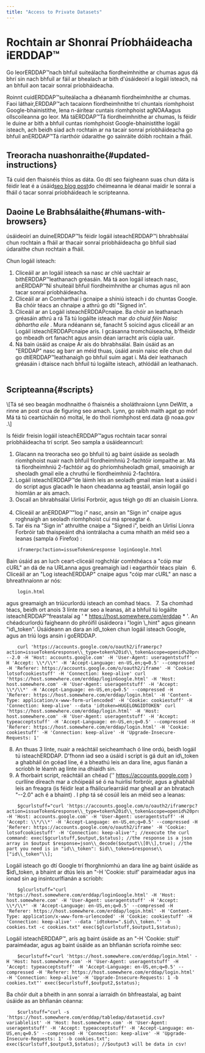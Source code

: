 ```yaml
---
title: "Access to Private Datasets"
---
```

# Rochtain ar Shonraí Príobháideacha iERDDAP™

Go leorERDDAP™nach bhfuil suiteálacha fíordheimhnithe ar chumas agus dá bhrí sin nach bhfuil ar fáil ar bhealach ar bith d'úsáideoirí a logáil isteach, ná an bhfuil aon tacair sonraí príobháideacha.

Roinnt cuidERDDAP™suiteálacha a dhéanamh fíordheimhnithe ar chumas. Faoi láthair,ERDDAP™ach tacaíonn fíordheimhnithe trí chuntais ríomhphoist Google-bhainistithe, lena n-áirítear cuntais ríomhphoist agNOAAagus ollscoileanna go leor. Má táERDDAP™Tá fíordheimhnithe ar chumas, Is féidir le duine ar bith a bhfuil cuntas ríomhphoist Google-bhainistithe logáil isteach, ach beidh siad ach rochtain ar na tacair sonraí príobháideacha go bhfuil anERDDAP™Tá riarthóir údaraithe go sainráite dóibh rochtain a fháil.

## Treoracha nuashonraithe{#updated-instructions} 

Tá cuid den fhaisnéis thíos as dáta. Go dtí seo faigheann suas chun dáta is féidir leat é a úsáid[seo blog post](https://shospital.github.io/blog/posts/blog-post/erddap_private_dataset.html)do chéimeanna le déanaí maidir le sonraí a fháil ó tacar sonraí príobháideach le scripteanna.

## Daoine Le Brabhsálaithe{#humans-with-browsers} 

úsáideoirí an duineERDDAP™Is féidir logáil isteachERDDAP™i bhrabhsálaí chun rochtain a fháil ar thacair sonraí príobháideacha go bhfuil siad údaraithe chun rochtain a fháil.

Chun logáil isteach:

1. Cliceáil ar an logáil isteach sa nasc ar chlé uachtair ar bithERDDAP™leathanach gréasáin.
Má tá aon logáil isteach nasc, anERDDAP™Ní shuiteáil bhfuil fíordheimhnithe ar chumas agus níl aon tacar sonraí príobháideacha.
     
2. Cliceáil ar an Comharthaí i gcnaipe a shíniú isteach i do chuntas Google.
Ba chóir téacs an chnaipe a athrú go dtí "Signed in".
     
3. Cliceáil ar an Logáil isteachERDDAPcnaipe.
Ba chóir an leathanach gréasáin athrú a rá Tá tú logáilte isteach mar *do chuid féin Naisc ábhartha eile* .
Mura ndéanann sé, fanacht 5 soicind agus cliceáil ar an Logáil isteachERDDAPcnaipe arís.
I gcásanna tromchúiseacha, b'fhéidir go mbeadh ort fanacht agus ansin déan iarracht arís cúpla uair.
     
4. Ná bain úsáid as cnaipe Ar ais do bhrabhsálaí. Bain úsáid as an "ERDDAP" nasc ag barr an méid thuas, úsáid ansin naisc eile chun dul go dtíERDDAP™leathanaigh go bhfuil suim agat i. Má deir leathanach gréasáin i dtaisce nach bhfuil tú logáilte isteach, athlódáil an leathanach.
     

## Scripteanna{#scripts} 

\\[Tá sé seo beagán modhnaithe ó fhaisnéis a sholáthraíonn Lynn DeWitt, a rinne an post crua de figuring seo amach. Lynn, go raibh maith agat go mór&#33;
Má tá tú ceartúcháin nó moltaí, le do thoil ríomhphost erd.data @ noaa.gov .\\]

Is féidir freisin logáil isteachERDDAP™agus rochtain tacar sonraí príobháideacha trí script. Seo sampla a úsáideanncurl:

1. Glacann na treoracha seo go bhfuil tú ag baint úsáide as seoladh ríomhphoist nuair nach bhfuil fíordheimhniú 2-fachtóir iompaithe ar. Má tá fíordheimhniú 2-fachtóir ag do phríomhsheoladh gmail, smaoinigh ar sheoladh gmail eile a chruthú le fíordheimhniú 2-fachtóra.
     
2. Logáil isteachERDDAP™de láimh leis an seoladh gmail mian leat a úsáid i do script agus glacadh le haon cheadanna ag teastáil, ansin logáil go hiomlán ar ais amach.
     
3. Oscail an bhrabhsálaí Uirlisí Forbróir, agus téigh go dtí an cluaisín Líonra.
     
4. Cliceáil ar anERDDAP™"log i" nasc, ansin an "Sign in" cnaipe agus roghnaigh an seoladh ríomhphoist cuí má spreagtar é.
     
5. Tar éis na "Sign in" athruithe cnaipe a "Signed i", beidh an Uirlisí Líonra Forbróir tab thaispeáint dhá iontrálacha a cuma mhaith an méid seo a leanas (sampla ó Firefox) :
```
    iframerpc?action=issueToken&response loginGoogle.html  
```
Bain úsáid as an luch ceart-cliceáil roghchlár comhthéacs a "cóip mar cURL" an dá de na URLanna agus greamaigh iad i eagarthóir téacs plain
     
6. Cliceáil ar an "Log isteachERDDAP" cnaipe agus "cóip mar cURL" an nasc a bhreathnaíonn ar nós:
```
    login.html  
```
agus greamaigh an tríúcurlordú isteach an comhad téacs.
     
7. Sa chomhad téacs, beidh ort anois 3 línte mar seo a leanas, áit a bhfuil tú logáilte isteachERDDAP™freastalaí ag ' * https://host.somewhere.com/erddap * '. An chéadcurlordú faigheann do phróifíl úsáideora i "login \\_hint" agus gineann "id\\_token". Úsáideann an dara an id\\_token chun logáil isteach Google, agus an tríú logs ansin i goERDDAP.
```
    curl 'https://accounts.google.com/o/oauth2/iframerpc?action=issueToken&response\\_type=token%20id\\_token&scope=openid%20profile%20email&client\\_id=ABCDEFG.apps.googleusercontent.com&login\\_hint=XXXXXXXXXX&ss\\_domain=https%3A%2F%2Fhost.somewhere.com&origin=https%3A%2F%2Fhost.somewhere.com' --2.0 -H 'Host: accounts.google.com' -H 'User-Agent: useragentstuff' -H 'Accept: \\*/\\*' -H 'Accept-Language: en-US,en;q=0.5' --compressed -H 'Referer: https://accounts.google.com/o/oauth2/iframe' -H 'Cookie: lotsofcookiestuff' -H 'Connection: keep-alive' curl 'https://host.somewhere.com/erddap/loginGoogle.html' -H 'Host: host.somewhere.com' -H 'User-Agent: useragentstuff' -H 'Accept: \\*/\\*' -H 'Accept-Language: en-US,en;q=0.5' --compressed -H 'Referer: https://host.somewhere.com/erddap/login.html' -H 'Content-Type: application/x-www-form-urlencoded' -H 'Cookie: cookiestuff' -H 'Connection: keep-alive' --data 'idtoken=HUGELONGIDTOKEN' curl 'https://host.somewhere.com/erddap/login.html' -H 'Host: host.somewhere.com' -H 'User-Agent: useragentstuff' -H 'Accept: typeacceptstuff' -H 'Accept-Language: en-US,en;q=0.5' --compressed -H 'Referer: https://host.somewhere.com/erddap/login.html' -H 'Cookie: cookiestuff' -H 'Connection: keep-alive' -H 'Upgrade-Insecure-Requests: 1'
```
    
8. An thuas 3 línte, nuair a reáchtáil seicheamhach ó líne ordú, beidh logáil tú isteachERDDAP. D'fhonn iad seo a úsáid i script is gá duit an id\\_token a ghabháil ón gcéad líne, é a bheathú leis an dara líne, agus fianán a scríobh le léamh ag línte ina dhiaidh sin.
     
9. A fhorbairt script, reáchtáil an chéad ('' https://accounts.google.com )  curllíne díreach mar a chóipeáil sé ó na huirlisí forbróir, agus a ghabháil leis an freagra (is féidir leat a fháilcurlearráid mar gheall ar an bhratach "--2.0" ach é a bhaint) . I php tá sé cosúil leis an méid seo a leanas:
```
    $gcurlstuff="curl 'https://accounts.google.com/o/oauth2/iframerpc?action=issueToken&response\\_type=token%20id\\_token&scope=openid%20profile%20email&client\\_id=ABCDEFG.apps.googleusercontent.com&login\\_hint=XXXXXXXXXX&ss\\_domain=https%3A%2F%2Fhost.somewhere.com&origin=https%3A%2F%2Fhost.somewhere.com' -H 'Host: accounts.google.com' -H 'User-Agent: useragentstuff' -H 'Accept: \\*/\\*' -H 'Accept-Language: en-US,en;q=0.5' --compressed -H 'Referer: https://accounts.google.com/o/oauth2/iframe' -H 'Cookie: lotsofcookiestuff' -H 'Connection: keep-alive'"; //execute the curl command: exec($gcurlstuff,$output,$status); //the response is a json array in $output $response=json\\_decode($output\\[0\\],true); //the part you need is in "id\\_token": $id\\_token=$response\\["id\\_token"\\];
```
Logáil isteach go dtí Google trí fhorghníomhú an dara líne ag baint úsáide as $id\\_token, a bhaint ar dtús leis an "-H 'Cookie: stuif' paraiméadar agus ina ionad sin ag insintcurlfianán a scríobh:
```
    $glcurlstuff="curl 'https://host.somewhere.com/erddap/loginGoogle.html' -H 'Host: host.somewhere.com' -H 'User-Agent: useragentstuff' -H 'Accept: \\*/\\*' -H 'Accept-Language: en-US,en;q=0.5' --compressed -H 'Referer: https://host.somewhere.com/erddap/login.html' -H 'Content-Type: application/x-www-form-urlencoded' -H 'Cookie: cookiestuff' -H 'Connection: keep-alive' --data 'idtoken=".$id\\_token."' -b cookies.txt -c cookies.txt" exec($glcurlstuff,$output1,$status);
```
Logáil isteachERDDAP™, arís ag baint úsáide as an "-H 'Cookie: stuif' paraiméadar, agus ag baint úsáide as an bhfianán scríofa roimhe seo:
```
    $ecurlstuff="curl 'https://host.somewhere.com/erddap/login.html' -H 'Host: host.somewhere.com' -H 'User-Agent: useragentstuff' -H 'Accept: typeacceptstuff' -H 'Accept-Language: en-US,en;q=0.5' --compressed -H 'Referer: https://host.somewhere.com/erddap/login.html' -H 'Connection: keep-alive' -H 'Upgrade-Insecure-Requests: 1 -b cookies.txt"' exec($ecurlstuff,$output2,$status);
```
Ba chóir duit a bheith in ann sonraí a iarraidh ón bhfreastalaí, ag baint úsáide as an bhfianán céanna:
```
    $curlstuff="curl -s 'https://host.somewhere.com/erddap/tabledap/datasetid.csv?variablelist' -H 'Host: host.somewhere.com' -H 'User-Agent: useragentstuff' -H 'Accept: typeacceptstuff' -H 'Accept-Language: en-US,en;q=0.5' --compressed -H 'Connection: keep-alive' -H 'Upgrade-Insecure-Requests: 1' -b cookies.txt"; exec($curlstuff,$output3,$status); //$output3 will be data in csv!
```
